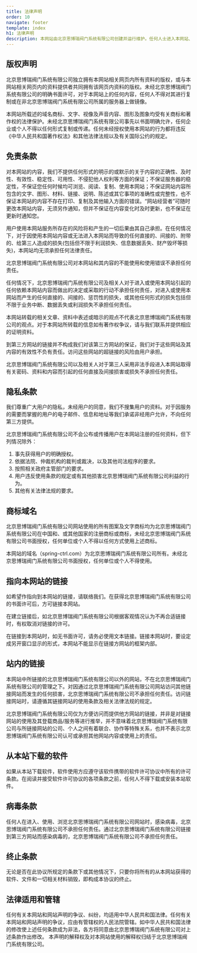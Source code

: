 ```yaml
---
title: 法律声明
order: 10
navigate: footer
template: index
h1: 法律声明
description: 本网站由北京思博瑞阀门系统有限公司创建并运行维护。任何人士进入本网站、阅读任何内容、从本网站下载任何材料或使用本网站提供的资料，即表示同意遵守下列条款。这些条款构成北京思博瑞阀门系统有限公司与您之间的协议。若不同意遵守这些条款，切勿使用本网站。北京思博瑞阀门系统有限公司保留未经通知随时更新下列条款的权利，这些更新将同样也约束您。任何时间，任何情况下，北京思博瑞阀门系统有限公司均有权拒绝任何用户进入、使用本网站。北京思博瑞阀门系统有限公司保留随时更正、修改、更新本声明的权利。 
---
```


## 版权声明

北京思博瑞阀门系统有限公司独立拥有本网站相关网页内所有资料的版权，或与本网站相关网页内的资料提供者共同拥有该网页内资料的版权。未经北京思博瑞阀门系统有限公司的明确书面许可，对于本网站上的任何内容，任何人不得对其进行复制或在非北京思博瑞阀门系统有限公司所属的服务器上做镜像。

本网站所载述的域名商标、文字、视像及声音内容、图形及图象均受有关商标和著作权的法律保护。未经北京思博瑞阀门系统有限公司事先以书面明确允许，任何企业或个人不得以任何形式复制或传递。任何未经授权使用本网站的行为都将违反《中华人民共和国著作权法》和其他法律法规以及有关国际公约的规定。

## 免责条款

对本网站的内容，我们不提供任何形式的明示的或默示的关于内容的正确性、及时性、有效性、稳定性、可用性、不侵犯他人权利等方面的保证；不保证服务器的稳定性，不保证您任何时候均可浏览、阅读、复制、使用本网站；不保证网站内容所包含的文字、图形、材料、链接、说明、陈述或其它事项的准确性或完整性，也不保证本网站的内容不存在打印、复制及其他输入方面的错误。“网站经营者”可随时更改本网站内容，无须另作通知，但并不保证在内容变化时及时更新，也不保证在更新时通知您。

用户使用本网站服务所存在的风险将和产生的一切后果由其自己承担。在任何情况下，对于因使用本网站内容或无法进入本网站而导致的任何直接的、间接的、附带的、给第三人造成的损失(包括但不限于利润损失、信息数据丢失、财产毁坏等损失)，本网站均无须承担任何法律责任。

北京思博瑞阀门系统有限公司对本网站和其内容的不能使用和使用错误不承担任何责任。

任何情况下，北京思博瑞阀门系统有限公司及相关人对于进入或使用本网站引起的任何依赖本网站内容而做出的决定或采取的行动不承担任何责任，对进入或使用本网站而产生的任何直接的、间接的、惩罚性的损失，或其他任何形式的损失包括但不限于业务中断、数据丢失或利润损失不承担任何责任。

本网站转载的相关文章、资料中表述或暗示的观点不代表北京思博瑞阀门系统有限公司的观点。对于本网站所转载的信息如有著作权争议，请与我们联系并提供相应的证明资料。

到第三方网站的链接并不构成我们对该第三方网站的保证，我们对于这些网站及其内容的有效性不负有责任。访问这些网站的超链接的风险由用户承担。

北京思博瑞阀门系统有限公司以及相关人对于第三人采用非法手段进入本网站取得有关密码、资料和内容而引起的任何直接及间接损害或损失不承担任何责任。

## 隐私条款

我们尊重广大用户的隐私，未经用户的同意，我们不搜集用户的资料。对于因服务的需要而掌握的用户的电子邮件、信息和地址等我们承诺非经用户允许，不向任何第三方提供。

北京思博瑞阀门系统有限公司不会公布或传播用户在本网站注册的任何资料，但下列情况除外：

1. 事先获得用户的明确授权。
2. 依据法院、仲裁机构的裁判或裁决，以及其他司法程序的要求。
3. 按照相关政府主管部门的要求。
4. 用户违反使用条款的规定或有其他损害北京思博瑞阀门系统有限公司利益的行为。
5. 其他有关法律法规的要求。

## 商标域名

北京思博瑞阀门系统有限公司网站使用的所有图案及文字商标均为北京思博瑞阀门系统有限公司在中国和、或其他国家的注册商标或商标，未经北京思博瑞阀门系统有限公司书面授权，任何单位或个人不得以任何方式使用上述商标。

本网站的域名（spring-ctrl.com）为北京思博瑞阀门系统有限公司所有。未经北京思博瑞阀门系统有限公司书面授权，任何单位或个人不得使用。

## 指向本网站的链接

如希望作指向到本网站的链接，请联络我们。在获得北京思博瑞阀门系统有限公司的书面许可后，方可链接本网站。

在建立链接后，如北京思博瑞阀门系统有限公司根据客观情况认为不再合适链接时，有权取消对链接的许可。

在链接到本网站时，如无书面许可，请务必使用文本链接。链接本网站时，要设定成另开窗口显示的形式，本网站不能显示在链接方网站的框架内部。

## 站内的链接

本网站中所链接的北京思博瑞阀门系统有限公司以外的网站，不在北京思博瑞阀门系统有限公司的管理之下。对因通过北京思博瑞阀门系统有限公司网站访问其他链接网站而发生的任何损害，北京思博瑞阀门系统有限公司不承担任何责任。访问链接网站时，请遵循其链接网站的使用条款及相关法律法规的规定。

北京思博瑞阀门系统有限公司仅为方便访问而提供他方网站的链接，并非是对链接网站的使用及其登载商品/服务等进行推举，并不意味着北京思博瑞阀门系统有限公司与所链接网站的公司、个人之间有着联合、协作等特殊关系，也并不表示北京思博瑞阀门系统有限公司认可或承担其他网站内容或使用上的责任。

## 从本站下载的软件

如果从本站下载软件，软件使用方应遵守该软件携带的软件许可协议中所有的许可条款。在阅读并接受软件许可协议的各项条款之前，任何人不得下载或安装本站软件。

## 病毒条款

任何人在进入、使用、浏览北京思博瑞阀门系统有限公司网站时，感染病毒，北京思博瑞阀门系统有限公司不承担任何责任。通过北京思博瑞阀门系统有限公司链接到第三方网站而感染病毒的，北京思博瑞阀门系统有限公司不承担任何责任。

## 终止条款

无论是否在此协议所规定的条款下或其他情况下，只要你将所有的从本网站获得的软件、文件和一切相关材料销毁，即构成本协议的终止。

## 法律适用和管辖

任何有关本网站和网站声明的争议、纠纷，均适用中华人民共和国法律。任何有关本网站和网站声明的争议，应由有管辖权的人民法院管辖。如中华人民共和国法律的修改使上述任何条款成为非法，各方将同意由北京思博瑞阀门系统有限公司对上述条款作出修改。
本声明的解释权及对本网站使用的解释权归结于北京思博瑞阀门系统有限公司。